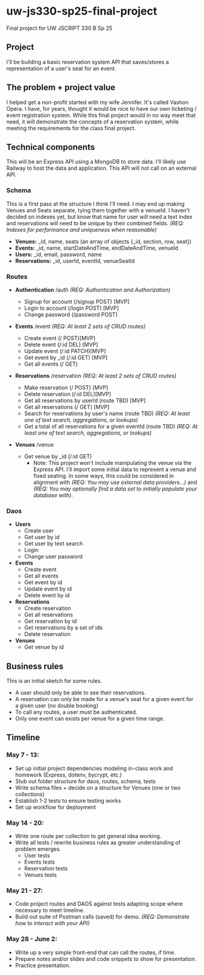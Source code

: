 # uw-js330-sp25-final-project
Final project for UW JSCRIPT 330 B Sp 25

## Project 
I'll be building a basic reservation system API that saves/stores a representation of a user's seat for an event.

## The problem + project value
I helped get a non-profit started with my wife Jennifer. It's called Vashon Opera. I have, for years, thought it would be nice to have our own ticketing / event registration system. While this final project would in no way meet that need, it will demonstrate the concepts of a reservation system, while meeting the requirements for the class final project.

## Technical components
This will be an Express API using a MongoDB to store data. I'll likely use Railway to host the data and application. This API will not call on an external API.

### Schema 
This is a first pass at the structure I think I'll need. I may end up making Venues and Seats separate, tying them together with a venueId. I haven't decided on indexes yet, but know that name for user will need a text index and reservations will need to be unique by their combined fields. _(REQ: Indexes for performance and uniqueness when reasonable)_
- **Venues:** _id, name, seats (an array of objects {_id, section, row, seat})
- **Events:** _id, name, startDateAndTime, endDateAndTime, venueId
- **Users:** _id, email, password, name
- **Reservations:** _id, userId, eventId, venueSeatId

### Routes
- **Authentication** /auth _(REQ: Authentication and Authorization)_
  - Signup for account (/signup POST) [MVP]
  - Login to account (/login POST) [MVP]
  - Change password (/password POST)

- **Events** /event _(REQ: At least 2 sets of CRUD routes)_
  - Create event (/ POST)[MVP]
  - Delete event (/:id DEL) [MVP]
  - Update event (/:id PATCH)[MVP]
  - Get event by _id (/:id GET) [MVP]
  - Get all events (/ GET)
- **Reservations** /reservation _(REQ: At least 2 sets of CRUD routes)_
  - Make reservation (/ POST) [MVP]
  - Delete reservation (/:id DEL)[MVP]
  - Get all reservations by userId (route TBD) [MVP]
  - Get all reservations (/ GET) [MVP]
  - Search for reservations by user's name (route TBD) _(REQ: At least one of text search, aggregations, or lookups)_
  - Get a total of all reservations for a given eventId (route TBD) _(REQ: At least one of text search, aggregations, or lookups)_ 
- **Venues** /venue
  - Get venue by _id (/:id GET)
    - Note: This project won't include manipulating the venue via the Express API. I'll import some initial data to represent a venue and fixed seating. In some ways, this could be considered in alignment with  _(REQ: You may use external data providers...)_ and _(REQ: You may optionally find a data set to initially populate your database with)_.

### Daos
- **Users**
  - Create user
  - Get user by id
  - Get user by text search
  - Login 
  - Change user password
- **Events**
  - Create event
  - Get all events
  - Get event by id
  - Update event by id
  - Delete event by id
- **Reservations**
  - Create reservation
  - Get all reservations
  - Get reservation by id
  - Get reservations by a set of ids
  - Delete reservation
- **Venues**
  - Get venue by id

## Business rules
This is an initial sketch for some rules.
  - A user should only be able to see their reservations.
  - A reservation can only be made for a venue's seat for a given event for a given user (no double booking)
  - To call any routes, a user must be authenticated.
  - Only one event can exists per venue for a given time range.

## Timeline
### May 7 - 13:
- Set up initial project dependencies modeling in-class work and homework (Express, dotenv, bycrypt, etc.)
- Stub out folder structure for daos, routes, schema, tests
- Write schema files + decide on a structure for Venues (one or two collections)
- Establish 1-2 tests to ensure testing works
- Set up workflow for deployment

### May 14 - 20:
- Write one route per collection to get general idea working.
- Write all tests / rewrite business rules as greater understanding of problem emerges.
  - User tests
  - Events tests
  - Reservation tests
  - Venues tests

### May 21 - 27:
- Code project routes and DAOS against tests adapting scope where necessary to meet timeline.
- Build out suite of Postman calls (saved) for demo. _(REQ: Demonstrate how to interact with your API)_

### May 28 - June 2:
- Write up a very simple front-end that can call the routes, if time.
- Prepare notes and/or slides and code snippets to show for presentation.
- Practice presentation.
